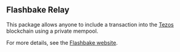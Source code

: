 ## Flashbake Relay

This package allows anyone to include a transaction into the [Tezos](https://tezos.com/) blockchain using a private mempool.

For more details, see the [Flashbake website](https://flashbake.xyz).
